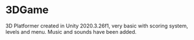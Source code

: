 # 3DGame
3D Platformer created in Unity 2020.3.26f1, very basic with scoring system, levels and menu. Music and sounds have been added.
